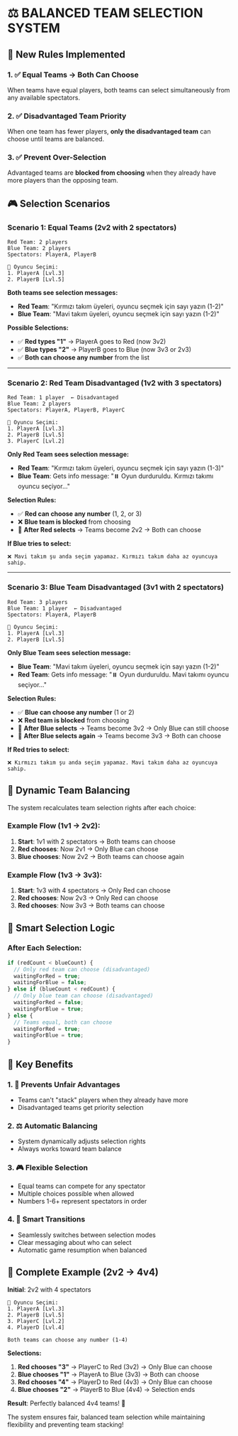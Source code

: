 # ⚖️ BALANCED TEAM SELECTION SYSTEM

## 🎯 **New Rules Implemented**

### **1. ✅ Equal Teams → Both Can Choose**
When teams have equal players, both teams can select simultaneously from any available spectators.

### **2. ✅ Disadvantaged Team Priority**
When one team has fewer players, **only the disadvantaged team** can choose until teams are balanced.

### **3. ✅ Prevent Over-Selection**
Advantaged teams are **blocked from choosing** when they already have more players than the opposing team.

## 🎮 **Selection Scenarios**

### **Scenario 1: Equal Teams (2v2 with 2 spectators)**
```
Red Team: 2 players
Blue Team: 2 players
Spectators: PlayerA, PlayerB

🔄 Oyuncu Seçimi:
1. PlayerA [Lvl.3]
2. PlayerB [Lvl.5]
```

**Both teams see selection messages:**
- **Red Team**: "Kırmızı takım üyeleri, oyuncu seçmek için sayı yazın (1-2)"
- **Blue Team**: "Mavi takım üyeleri, oyuncu seçmek için sayı yazın (1-2)"

**Possible Selections:**
- ✅ **Red types "1"** → PlayerA goes to Red (now 3v2)
- ✅ **Blue types "2"** → PlayerB goes to Blue (now 3v3 or 2v3)
- ✅ **Both can choose any number** from the list

---

### **Scenario 2: Red Team Disadvantaged (1v2 with 3 spectators)**
```
Red Team: 1 player  ← Disadvantaged
Blue Team: 2 players
Spectators: PlayerA, PlayerB, PlayerC

🔄 Oyuncu Seçimi:
1. PlayerA [Lvl.3]
2. PlayerB [Lvl.5] 
3. PlayerC [Lvl.2]
```

**Only Red Team sees selection message:**
- **Red Team**: "Kırmızı takım üyeleri, oyuncu seçmek için sayı yazın (1-3)"
- **Blue Team**: Gets info message: "⏸️ Oyun durduruldu. Kırmızı takımı oyuncu seçiyor..."

**Selection Rules:**
- ✅ **Red can choose any number** (1, 2, or 3)
- ❌ **Blue team is blocked** from choosing
- 🔄 **After Red selects** → Teams become 2v2 → Both can choose

**If Blue tries to select:**
```
❌ Mavi takım şu anda seçim yapamaz. Kırmızı takım daha az oyuncuya sahip.
```

---

### **Scenario 3: Blue Team Disadvantaged (3v1 with 2 spectators)**
```
Red Team: 3 players
Blue Team: 1 player  ← Disadvantaged
Spectators: PlayerA, PlayerB

🔄 Oyuncu Seçimi:
1. PlayerA [Lvl.3]
2. PlayerB [Lvl.5]
```

**Only Blue Team sees selection message:**
- **Blue Team**: "Mavi takım üyeleri, oyuncu seçmek için sayı yazın (1-2)"
- **Red Team**: Gets info message: "⏸️ Oyun durduruldu. Mavi takımı oyuncu seçiyor..."

**Selection Rules:**
- ✅ **Blue can choose any number** (1 or 2)
- ❌ **Red team is blocked** from choosing
- 🔄 **After Blue selects** → Teams become 3v2 → Only Blue can still choose
- 🔄 **After Blue selects again** → Teams become 3v3 → Both can choose

**If Red tries to select:**
```
❌ Kırmızı takım şu anda seçim yapamaz. Mavi takım daha az oyuncuya sahip.
```

## 🔄 **Dynamic Team Balancing**

The system recalculates team selection rights after each choice:

### **Example Flow (1v1 → 2v2):**
1. **Start**: 1v1 with 2 spectators → Both teams can choose
2. **Red chooses**: Now 2v1 → Only Blue can choose  
3. **Blue chooses**: Now 2v2 → Both teams can choose again

### **Example Flow (1v3 → 3v3):**
1. **Start**: 1v3 with 4 spectators → Only Red can choose
2. **Red chooses**: Now 2v3 → Only Red can choose
3. **Red chooses**: Now 3v3 → Both teams can choose

## 🧠 **Smart Selection Logic**

### **After Each Selection:**
```typescript
if (redCount < blueCount) {
  // Only red team can choose (disadvantaged)
  waitingForRed = true;
  waitingForBlue = false;
} else if (blueCount < redCount) {
  // Only blue team can choose (disadvantaged)  
  waitingForRed = false;
  waitingForBlue = true;
} else {
  // Teams equal, both can choose
  waitingForRed = true;
  waitingForBlue = true;
}
```

## 🎯 **Key Benefits**

### **1. 🚫 Prevents Unfair Advantages**
- Teams can't "stack" players when they already have more
- Disadvantaged teams get priority selection

### **2. ⚖️ Automatic Balancing**
- System dynamically adjusts selection rights
- Always works toward team balance

### **3. 🎮 Flexible Selection**
- Equal teams can compete for any spectator
- Multiple choices possible when allowed
- Numbers 1-6+ represent spectators in order

### **4. 🔄 Smart Transitions**
- Seamlessly switches between selection modes
- Clear messaging about who can select
- Automatic game resumption when balanced

## 🎪 **Complete Example (2v2 → 4v4)**

**Initial**: 2v2 with 4 spectators
```
🔄 Oyuncu Seçimi:
1. PlayerA [Lvl.3]
2. PlayerB [Lvl.5]
3. PlayerC [Lvl.2] 
4. PlayerD [Lvl.4]

Both teams can choose any number (1-4)
```

**Selections:**
1. **Red chooses "3"** → PlayerC to Red (3v2) → Only Blue can choose
2. **Blue chooses "1"** → PlayerA to Blue (3v3) → Both can choose
3. **Red chooses "4"** → PlayerD to Red (4v3) → Only Blue can choose
4. **Blue chooses "2"** → PlayerB to Blue (4v4) → Selection ends

**Result**: Perfectly balanced 4v4 teams! 🎉

The system ensures fair, balanced team selection while maintaining flexibility and preventing team stacking!